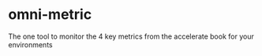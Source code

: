 # omni-metric
The one tool to monitor the 4 key metrics from the accelerate book for your environments
